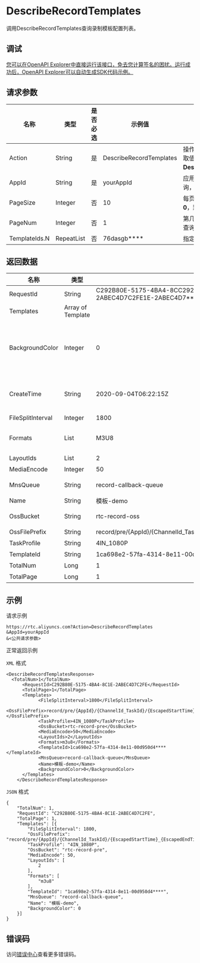# DescribeRecordTemplates

调用DescribeRecordTemplates查询录制模板配置列表。

## 调试

[您可以在OpenAPI Explorer中直接运行该接口，免去您计算签名的困扰。运行成功后，OpenAPI Explorer可以自动生成SDK代码示例。](https://api.aliyun.com/#product=rtc&api=DescribeRecordTemplates&type=RPC&version=2018-01-11)

## 请求参数

|名称|类型|是否必选|示例值|描述|
|--|--|----|---|--|
|Action|String|是|DescribeRecordTemplates|操作接口名，系统规定参数。取值：**DescribeRecordTemplates**。 |
|AppId|String|是|yourAppId|应用ID。通过控制台创建和查询，仅支持传单个ID。 |
|PageSize|Integer|否|10|每页显示个数。取值必须大于**0**，默认取值**10**。 |
|PageNum|Integer|否|1|第几页。取值必须大于**0**，默认查询第**1**页。 |
|TemplateIds.N|RepeatList|否|76dasgb\*\*\*\*|指定查询模板ID列表。 |

## 返回数据

|名称|类型|示例值|描述|
|--|--|---|--|
|RequestId|String|C292B80E-5175-4BA4-8CC292B80E-5175-4BA4-8C1E-2ABEC4D7C2FE1E-2ABEC4D7\*\*\*\*|请求ID。 |
|Templates|Array of Template| |录制配置模板。 |
|BackgroundColor|Integer|0|背景色RGB。默认是**0**（黑色）。计算公式为R+G×256+B×65536，R（红）、G（绿）、B（蓝）的取值：**0~255**。 |
|CreateTime|String|2020-09-04T06:22:15Z|创建时间。格式为：*yyyy-MM-dd*T*HH:mm:ss*Z（UTC时间）。 |
|FileSplitInterval|Integer|1800|文件切割时长。 |
|Formats|List|M3U8|录制文件格式。当前仅支持：**M3U8、MP4、FLV**。 |
|LayoutIds|List|2|布局ID列表。 |
|MediaEncode|Integer|50|编码选项。 |
|MnsQueue|String|record-callback-queue|录制事件回调mns队列名称。 |
|Name|String|模板-demo|录制配置模板名称。 |
|OssBucket|String|rtc-record-oss|录制文件存储OSS bucket名称。 |
|OssFilePrefix|String|record/pre/\{AppId\}/\{ChannelId\_TaskId\}/\{EscapedStartTime\}\_\{EscapedEndTime\}|录制文件命名规则。 |
|TaskProfile|String|4IN\_1080P|任务规格。 |
|TemplateId|String|1ca698e2-57fa-4314-8e11-00d950d4\*\*\*\*|录制配置模板ID。 |
|TotalNum|Long|1|返回结果数。 |
|TotalPage|Long|1|返回分页数。 |

## 示例

请求示例

```
https://rtc.aliyuncs.com?Action=DescribeRecordTemplates
&AppId=yourAppId
&<公共请求参数>
```

正常返回示例

`XML` 格式

```
<DescribeRecordTemplatesResponse>
  <TotalNum>1</TotalNum>
	  <RequestId>C292B80E-5175-4BA4-8C1E-2ABEC4D7C2FE</RequestId>
	  <TotalPage>1</TotalPage>
	  <Templates>
		    <FileSplitInterval>1800</FileSplitInterval>
    <OssFilePrefix>record/pre/{AppId}/{ChannelId_TaskId}/{EscapedStartTime}_{EscapedEndTime}</OssFilePrefix>
		    <TaskProfile>4IN_1080P</TaskProfile>
		    <OssBucket>rtc-record-pre</OssBucket>
		    <MediaEncode>50</MediaEncode>
		    <LayoutIds>2</LayoutIds>
		    <Formats>m3u8</Formats>
		    <TemplateId>1ca698e2-57fa-4314-8e11-00d950d4****</TemplateId>
		    <MnsQueue>record-callback-queue</MnsQueue>
		    <Name>模板-demo</Name>
		    <BackgroundColor>0</BackgroundColor>
	  </Templates>
    </DescribeRecordTemplatesResponse>
```

`JSON` 格式

```
{
	"TotalNum": 1,
	"RequestId": "C292B80E-5175-4BA4-8C1E-2ABEC4D7C2FE",
	"TotalPage": 1,
	"Templates": [{
		"FileSplitInterval": 1800,
		"OssFilePrefix": "record/pre/{AppId}/{ChannelId_TaskId}/{EscapedStartTime}_{EscapedEndTime}",
		"TaskProfile": "4IN_1080P",
		"OssBucket": "rtc-record-pre",
		"MediaEncode": 50,
		"LayoutIds": [
			2
		],
		"Formats": [
			"m3u8"
		],
		"TemplateId": "1ca698e2-57fa-4314-8e11-00d950d4****",
		"MnsQueue": "record-callback-queue",
		"Name": "模板-demo",
		"BackgroundColor": 0
	}]
}
```

## 错误码

访问[错误中心](https://error-center.alibabacloud.com/status/product/rtc)查看更多错误码。

